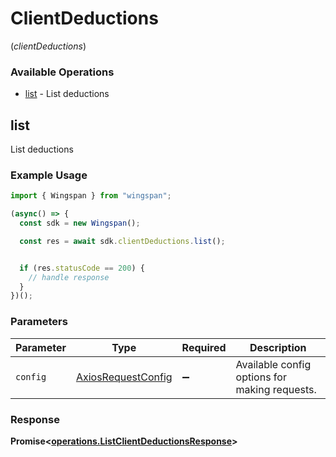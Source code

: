 # ClientDeductions
(*clientDeductions*)

### Available Operations

* [list](#list) - List deductions

## list

List deductions

### Example Usage

```typescript
import { Wingspan } from "wingspan";

(async() => {
  const sdk = new Wingspan();

  const res = await sdk.clientDeductions.list();


  if (res.statusCode == 200) {
    // handle response
  }
})();
```

### Parameters

| Parameter                                                    | Type                                                         | Required                                                     | Description                                                  |
| ------------------------------------------------------------ | ------------------------------------------------------------ | ------------------------------------------------------------ | ------------------------------------------------------------ |
| `config`                                                     | [AxiosRequestConfig](https://axios-http.com/docs/req_config) | :heavy_minus_sign:                                           | Available config options for making requests.                |


### Response

**Promise<[operations.ListClientDeductionsResponse](../../models/operations/listclientdeductionsresponse.md)>**

